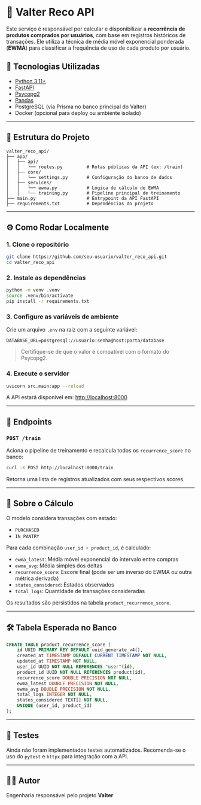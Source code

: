 # 🧠 Valter Reco API

Este serviço é responsável por calcular e disponibilizar a **recorrência de produtos comprados por usuários**, com base em registros históricos de transações. Ele utiliza a técnica de média móvel exponencial ponderada (**EWMA**) para classificar a frequência de uso de cada produto por usuário.

## 🚀 Tecnologias Utilizadas

- [Python 3.11+](https://www.python.org/)
- [FastAPI](https://fastapi.tiangolo.com/)
- [Psycopg2](https://www.psycopg.org/)
- [Pandas](https://pandas.pydata.org/)
- PostgreSQL (via Prisma no banco principal do Valter)
- Docker (opcional para deploy ou ambiente isolado)

---

## 📁 Estrutura do Projeto

```
valter_reco_api/
├── app/
│   ├── api/
│   │   └── routes.py         # Rotas públicas da API (ex: /train)
│   ├── core/
│   │   └── settings.py       # Configuração do banco de dados
│   ├── services/
│   │   └── ewma.py           # Lógica de cálculo de EWMA
│   │   └── training.py       # Pipeline principal de treinamento
├── main.py                   # Entrypoint da API FastAPI
├── requirements.txt          # Dependências do projeto
```

---

## ⚙️ Como Rodar Localmente

### 1. Clone o repositório

```bash
git clone https://github.com/seu-usuario/valter_reco_api.git
cd valter_reco_api
```

### 2. Instale as dependências

```bash
python -m venv .venv
source .venv/bin/activate
pip install -r requirements.txt
```

### 3. Configure as variáveis de ambiente

Crie um arquivo `.env` na raiz com a seguinte variável:

```env
DATABASE_URL=postgresql://usuario:senha@host:porta/database
```

> Certifique-se de que o valor é compatível com o formato do Psycopg2.

### 4. Execute o servidor

```bash
uvicorn src.main:app --reload
```

A API estará disponível em: [http://localhost:8000](http://localhost:8000)

---

## 🧪 Endpoints

### `POST /train`

Aciona o pipeline de treinamento e recalcula todos os `recurrence_score` no banco:

```bash
curl -X POST http://localhost:8000/train
```

Retorna uma lista de registros atualizados com seus respectivos scores.

---

## 🧠 Sobre o Cálculo

O modelo considera transações com estado:

- `PURCHASED`
- `IN_PANTRY`

Para cada combinação `user_id + product_id`, é calculado:

- `ewma_latest`: Média móvel exponencial do intervalo entre compras
- `ewma_avg`: Média simples dos deltas
- `recurrence_score`: Escore final (pode ser um inverso do EWMA ou outra métrica derivada)
- `states_considered`: Estados observados
- `total_logs`: Quantidade de transações consideradas

Os resultados são persistidos na tabela `product_recurrence_score`.

---

## 🛠️ Tabela Esperada no Banco

```sql
CREATE TABLE product_recurrence_score (
    id UUID PRIMARY KEY DEFAULT uuid_generate_v4(),
    created_at TIMESTAMP DEFAULT CURRENT_TIMESTAMP NOT NULL,
    updated_at TIMESTAMP NOT NULL,
    user_id UUID NOT NULL REFERENCES "user"(id),
    product_id UUID NOT NULL REFERENCES product(id),
    recurrence_score DOUBLE PRECISION NOT NULL,
    ewma_latest DOUBLE PRECISION NOT NULL,
    ewma_avg DOUBLE PRECISION NOT NULL,
    total_logs INTEGER NOT NULL,
    states_considered TEXT[] NOT NULL,
    UNIQUE (user_id, product_id)
);
```

---

## 🧪 Testes

Ainda não foram implementados testes automatizados. Recomenda-se o uso do `pytest` e `httpx` para integração com a API.

---


## 👨‍💻 Autor

Engenharia responsável pelo projeto **Valter**